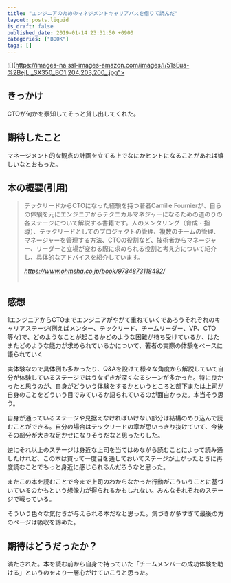 ```yaml
---
title: "エンジニアのためのマネジメントキャリアパスを借りて読んだ"
layout: posts.liquid
is_draft: false
published_date: 2019-01-14 23:31:50 +0900
categories: ["BOOK"]
tags: []
---
```


![](https://images-na.ssl-images-amazon.com/images/I/51sEua-%2BejL._SX350_BO1,204,203,200_.jpg">

## きっかけ
CTOが何かを察知してそっと貸し出してくれた。

## 期待したこと
マネージメント的な観点の計画を立てる上でなにかヒントになることがあれば嬉しいなとおもった。

## 本の概要(引用)
> テックリードからCTOになった経験を持つ著者Camille Fournierが、自らの体験を元にエンジニアからテクニカルマネジャーになるための道のりの各ステージについて解説する書籍です。人のメンタリング（育成・指導）、テックリードとしてのプロジェクトの管理、複数のチームの管理、マネージャーを管理する方法、CTOの役割など、技術者からマネージャー、リーダーと立場が変わる際に求められる役割と考え方について紹介し、具体的なアドバイスを紹介しています。
> 
> <cite>https://www.ohmsha.co.jp/book/9784873118482/<br><br></cite>

## 感想
1エンジニアからCTOまでエンジニアがやがて重ねていくであろうそれぞれのキャリアステージ(例えばメンター、テックリード、チームリーダー、VP、CTO等々)で、どのようなことが起こるかどのような困難が待ち受けているか、はたまたどのような能力が求められているかについて、著者の実際の体験をベースに語られていく

実体験なので具体例も多かったり、Q&Aを設けて様々な角度から解説していて自分が体験しているステージではうなずきが深くなるシーンが多かった。特に良かったと思うのが、自身がどういう体験をするかというところと部下または上司が自身のことをどういう目でみているか語られているのが面白かった。本当そう思う。

自身が通っているステージや見据えなければいけない部分は結構のめり込んで読むことができる。自分の場合はテックリードの章が思いっきり抜けていて、今後その部分が大きな足かせになりそうだなと思ったりした。

逆にそれ以上のステージは身近な上司を当てはめながら読むことによって読み通したけれど、この本は買って一度目を通しておいてステージが上がったときに再度読むことでもっと身近に感じられるんだろうなと思った。

またこの本を読むことで今まで上司のわからなかった行動がこういうことに基づいているのかもという想像力が得られるかもしれない。みんなそれぞれのステージで戦っている。

そういう色々な気付きが与えられる本だなと思った。気づきが多すぎて最後の方のページは吸収を諦めた。

## 期待はどうだったか？
満たされた。本を読む前から自身で持っていた「チームメンバーの成功体験を助ける」というのをより一層心がけていこうと思った。


